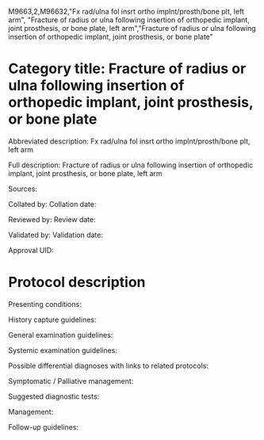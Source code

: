M9663,2,M96632,"Fx rad/ulna fol insrt ortho implnt/prosth/bone plt, left arm", "Fracture of radius or ulna following insertion of orthopedic implant, joint prosthesis, or bone plate, left arm","Fracture of radius or ulna following insertion of orthopedic implant, joint prosthesis, or bone plate"
# Category title: Fracture of radius or ulna following insertion of orthopedic implant, joint prosthesis, or bone plate

Abbreviated description: Fx rad/ulna fol insrt ortho implnt/prosth/bone plt, left arm

Full description: Fracture of radius or ulna following insertion of orthopedic implant, joint prosthesis, or bone plate, left arm

Sources:

Collated by:
Collation date:

Reviewed by:
Review date:

Validated by:
Validation date:

Approval UID:

# Protocol description

Presenting conditions:

History capture guidelines:

General examination guidelines:

Systemic examination guidelines:

Possible differential diagnoses with links to related protocols:

Symptomatic / Palliative management:

Suggested diagnostic tests:

Management:

Follow-up guidelines:
